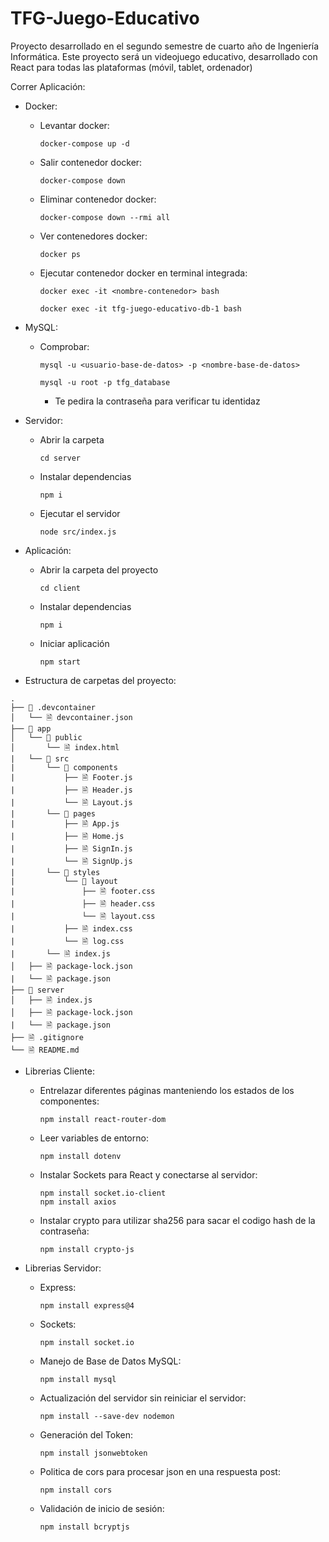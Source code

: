 # TFG-Juego-Educativo
Proyecto desarrollado en el segundo semestre de cuarto año de Ingeniería Informática. Este proyecto será un videojuego educativo, desarrollado con React para todas las plataformas (móvil, tablet, ordenador)

Correr Aplicación:

- Docker:

    - Levantar docker:

        ```
        docker-compose up -d
        ```

    - Salir contenedor docker:

        ```
        docker-compose down
        ```

    - Eliminar contenedor docker:

        ```
        docker-compose down --rmi all
        ```

    - Ver contenedores docker:

        ```
        docker ps
        ```

    - Ejecutar contenedor docker en terminal integrada:

        ```
        docker exec -it <nombre-contenedor> bash
        ```

        ```
        docker exec -it tfg-juego-educativo-db-1 bash
        ```

- MySQL:

    - Comprobar:

        ```
        mysql -u <usuario-base-de-datos> -p <nombre-base-de-datos>
        ```

        ```
        mysql -u root -p tfg_database
        ```

        - Te pedira la contraseña para verificar tu identidaz

- Servidor:

    - Abrir la carpeta

        ```
        cd server
        ```

    - Instalar dependencias

        ```
        npm i
        ```

    - Ejecutar el servidor

        ```
        node src/index.js
        ```

- Aplicación:

    - Abrir la carpeta del proyecto

        ```
        cd client
        ```
    
    - Instalar dependencias

        ```
        npm i
        ```

    - Iniciar aplicación

        ```
        npm start
        ```

- Estructura de carpetas del proyecto:

```
.
├── 📁 .devcontainer
│   └── 🗎 devcontainer.json
├── 📁 app
│   └── 📁 public
│       └── 🗎 index.html
|   └── 📁 src
|       └── 📁 components
|           ├── 🗎 Footer.js
|           ├── 🗎 Header.js
|           └── 🗎 Layout.js
|       └── 📁 pages
|           ├── 🗎 App.js
|           ├── 🗎 Home.js
|           ├── 🗎 SignIn.js
|           └── 🗎 SignUp.js
|       └── 📁 styles
|           └── 📁 layout
|               ├── 🗎 footer.css
|               ├── 🗎 header.css
|               └── 🗎 layout.css
|           ├── 🗎 index.css
|           └── 🗎 log.css
|       └── 🗎 index.js
│   ├── 🗎 package-lock.json
|   └── 🗎 package.json
├── 📁 server
│   ├── 🗎 index.js
│   ├── 🗎 package-lock.json
|   └── 🗎 package.json
├── 🗎 .gitignore
└── 🗎 README.md
```

- Librerias Cliente:

    - Entrelazar diferentes páginas manteniendo los estados de los componentes:

        ```
        npm install react-router-dom
        ```

    - Leer variables de entorno:

        ```
        npm install dotenv
        ```

    - Instalar Sockets para React y conectarse al servidor:

        ```
        npm install socket.io-client
        npm install axios
        ```
    
    - Instalar crypto para utilizar sha256 para sacar el codigo hash de la contraseña:

        ```
        npm install crypto-js
        ```

- Librerias Servidor:

    - Express:

        ```
        npm install express@4
        ```

    - Sockets:

        ```
        npm install socket.io
        ```

    - Manejo de Base de Datos MySQL:

        ```
        npm install mysql
        ```

    - Actualización del servidor sin reiniciar el servidor:

        ```
        npm install --save-dev nodemon
        ```
    
    - Generación del Token:

        ```
        npm install jsonwebtoken
        ```
    
    - Politica de cors para procesar json en una respuesta post:

        ```
        npm install cors
        ```

    - Validación de inicio de sesión:

        ```
        npm install bcryptjs
        ```
